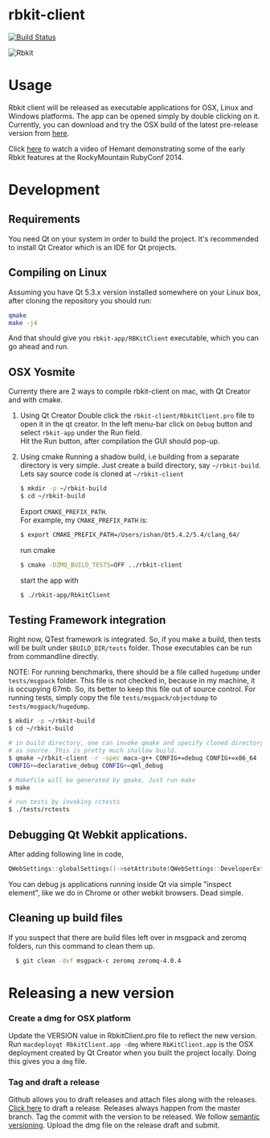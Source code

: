rbkit-client
============
[![Build Status](https://travis-ci.org/code-mancers/rbkit-client.svg?branch=master)](https://travis-ci.org/code-mancers/rbkit-client)

![Rbkit](https://github.com/code-mancers/rbkit-client/raw/master/images/rbkit2.gif "RBkit use")

# Usage

Rbkit client will be released as executable applications for OSX, Linux and Windows platforms.
The app can be opened simply by double clicking on it. Currently, you can download and try
the OSX build of the latest pre-release version from [here](https://github.com/code-mancers/rbkit-client/releases/latest).

Click [here](https://www.youtube.com/watch?v=hcaYjiAIres&list=UUWnPjmqvljcafA0z2U1fwKQ#t=650) to watch a video of Hemant demonstrating some of the early Rbkit features at the RockyMountain RubyConf 2014.

# Development

## Requirements

You need Qt on your system in order to build the project. It's recommended to
install Qt Creator which is an IDE for Qt projects.

## Compiling on Linux

Assuming you have Qt 5.3.x version installed somewhere on your Linux box, after
cloning the repository you should run:

```bash
qmake
make -j4
```

And that should give you `rbkit-app/RBKitClient` executable, which you can
go ahead and run.

## OSX Yosmite  
Currenty there are 2 ways to compile rbkit-client on mac, with Qt Creator and with cmake.

1. Using Qt Creator
   Double click the `rbkit-client/RbkitClient.pro` file to open it in the qt creator. In the left menu-bar click on `Debug` button and select `rbkit-app` under the Run field.  
   Hit the Run button, after compilation the GUI should pop-up.

2. Using cmake
   Running a shadow build, i.e building from a separate directory is very
simple. Just create a build directory, say `~/rbkit-build`. Lets say
source code is cloned at `~/rbkit-client`

   ```bash
   $ mkdir -p ~/rbkit-build
   $ cd ~/rbkit-build
   ```

   Export `CMAKE_PREFIX_PATH`.  
   For example, my `CMAKE_PREFIX_PATH` is:  

   ```bash
   $ export CMAKE_PREFIX_PATH=/Users/ishan/Qt5.4.2/5.4/clang_64/
   ```

   run cmake

   ```bash
   $ cmake -DZMQ_BUILD_TESTS=OFF ../rbkit-client
   ```

   start the app with

   ```bash
   $ ./rbkit-app/RbkitClient
   ```

## Testing Framework integration
Right now, QTest framework is integrated. So, if you make a build, then
tests will be built under `$BUILD_DIR/tests` folder. Those executables
can be run from commandline directly.

NOTE: For running benchmarks, there should be a file called `hugedump`
under `tests/msgpack` folder. This file is not checked in, because in
my machine, it is occupying 67mb. So, its better to keep this file
out of source control. For running tests, simply copy the file
`tests/msgpack/objectdump` to `tests/msgpack/hugedump`.


```bash
$ mkdir -p ~/rbkit-build
$ cd ~/rbkit-build

# in build directory, one can invoke qmake and specify cloned directory
# as source. This is pretty much shallow build.
$ qmake ~/rbkit-client -r -spec macx-g++ CONFIG+=debug CONFIG+=x86_64
CONFIG+=declarative_debug CONFIG+=qml_debug

# Makefile will be generated by qmake. Just run make
$ make

# run tests by invoking rctests
$ ./tests/rctests
```

## Debugging Qt Webkit applications.

After adding following line in code,

```cpp
QWebSettings::globalSettings()->setAttribute(QWebSettings::DeveloperExtrasEnabled, true);
```

You can debug js applications running inside Qt via simple "inspect element", like we do in Chrome or
other webkit browsers. Dead simple.

## Cleaning up build files
If you suspect that there are build files left over in msgpack and zeromq folders,
run this command to clean them up.

```sh
  $ git clean -dxf msgpack-c zeromq zeromq-4.0.4
```

# Releasing a new version

### Create a dmg for OSX platform
Update the VERSION value in RbkitClient.pro file to reflect the new version.
Run `macdeployqt RbkitClient.app -dmg` where `RbKitClient.app` is the OSX deployment
created by Qt Creator when you built the project locally. Doing this gives you
a `dmg` file.

### Tag and draft a release
Github allows you to draft releases and attach files along with the releases.
[Click here](https://github.com/code-mancers/rbkit-client/releases/new) to draft
a release. Releases always happen from the master branch. Tag the commit with
the version to be released. We follow [semantic versioning](http://semver.org/).
Upload the dmg file on the release draft and submit.

